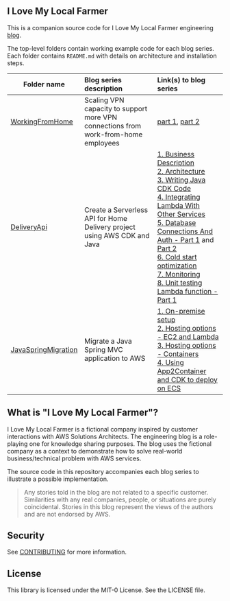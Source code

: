 ## I Love My Local Farmer

This is a companion source code for I Love My Local Farmer engineering [blog](https://medium.com/i-love-my-local-farmer-engineering-blog).

The top-level folders contain working example code for each blog series. Each folder contains `README.md` with details on architecture and installation steps.  

| Folder name   | Blog series description|  Link(s) to blog series |
|----------|:-------------|:------|
| [WorkingFromHome](WorkingFromHome) |  Scaling VPN capacity to support more VPN connections from work-from-home employees  | [part 1](https://medium.com/i-love-my-local-farmer-engineering-blog/working-from-home-1-2-748d9acc3fb8), [part 2](https://medium.com/i-love-my-local-farmer-engineering-blog/working-from-home-2-2-53142394620b) |
| [DeliveryApi](DeliveryApi) |  Create a Serverless API for Home Delivery project using AWS CDK and Java  | [1. Business Description](https://medium.com/i-love-my-local-farmer-engineering-blog/the-strawberrys-journey-from-your-local-farm-to-your-table-70e80b5a4f51) <br/>[2. Architecture](https://medium.com/i-love-my-local-farmer-engineering-blog/a-serverless-java-solution-for-deliveries-2a29497ca272) <br/>[3. Writing Java CDK Code](https://medium.com/i-love-my-local-farmer-engineering-blog/writing-your-cdk-in-java-685a380d8e4e) <br/>[4. Integrating Lambda With Other Services](https://medium.com/i-love-my-local-farmer-engineering-blog/java-aws-lambdas-how-to-play-nice-with-the-other-cloud-kids-3ca94a5bf2f) <br/>[5. Database Connections And Auth - Part 1](https://medium.com/i-love-my-local-farmer-engineering-blog/how-to-use-java-in-your-db-connected-aws-lambdas-211c1f9c53aa) and [Part 2](https://medium.com/i-love-my-local-farmer-engineering-blog/connecting-your-java-aws-lambda-to-an-rds-database-and-rds-proxy-4512a3ba1c3d) <br/>[6. Cold start optimization](https://medium.com/i-love-my-local-farmer-engineering-blog/optimizing-your-java-lambda-cold-starts-and-initializations-5ca24de2c078) <br/>[7. Monitoring](https://medium.com/i-love-my-local-farmer-engineering-blog/monitoring-serverless-java-applications-b0f15c487364) <br/>[8. Unit testing Lambda function - Part 1](https://medium.com/i-love-my-local-farmer-engineering-blog/testing-serverless-applications-1-unit-testing-aws-lambda-functions-in-java-80b7731ef706) |
| [JavaSpringMigration](JavaSpringMigration) |  Migrate a Java Spring MVC application to AWS  | [1. On-premise setup](https://medium.com/i-love-my-local-farmer-engineering-blog/how-to-migrate-a-spring-app-to-the-cloud-d04f5155797c) <br/>[2. Hosting options - EC2 and Lambda](https://medium.com/i-love-my-local-farmer-engineering-blog/how-to-migrate-a-spring-app-part-ii-1f755761626e) <br/>[3. Hosting options - Containers](https://medium.com/i-love-my-local-farmer-engineering-blog/how-to-migrate-a-spring-app-to-the-cloud-part-ii-cf643f3068dd) <br/>[4. Using App2Container and CDK to deploy on ECS](https://medium.com/i-love-my-local-farmer-engineering-blog/migrating-java-applications-part-3-app2container-and-the-cdk-3bdf4c3e6328)|

## What is "I Love My Local Farmer"?

I Love My Local Farmer is a fictional company inspired by customer interactions with AWS Solutions Architects. The engineering blog is a role-playing one for knowledge sharing purposes. The blog uses the fictional company as a context to demonstrate how to solve real-world business/technical problem with AWS services.

The source code in this repository accompanies each blog series to illustrate a possible implementation.  

> Any stories told in the blog are not related to a specific customer. Similarities with any real companies, people, or situations are purely coincidental. Stories in this blog represent the views of the authors and are not endorsed by AWS.

## Security

See [CONTRIBUTING](CONTRIBUTING.md#security-issue-notifications) for more information.

## License

This library is licensed under the MIT-0 License. See the LICENSE file.
